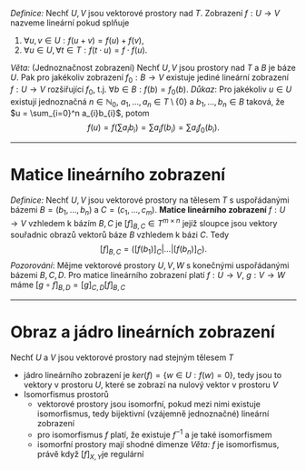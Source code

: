 *Definice:* Nechť $U,V$ jsou vektorové prostory nad $T$. Zobrazení $f: U \to V$ nazveme lineární pokud splňuje 
1. $\forall u,v \in U: f(u+v) = f(u) + f(v)$,
2. $\forall u \in U, \forall t \in T: f(t \cdot u) = f \cdot f(u)$.

*Věta:* (Jednoznačnost zobrazení) Nechť $U,V$ jsou prostory nad $T$ a $B$ je báze $U$. Pak pro jakékoliv zobrazení $f_{0}: B \to V$ existuje jediné lineární zobrazení $f: U \to V$ rozšiřující $f_{0}$, t.j. $\forall b \in B: f(b) = f_{0}(b)$.
*Důkaz*: Pro jakékoliv $u \in U$ existují jednoznačná $n \in \mathbb{N}_{0}$, $a_{1},\dots,a_{n} \in T \setminus \{ 0 \}$ a $b_{1},\dots,b_{n}\in B$ taková, že $u = \sum_{i=0}^n a_{i}b_{i}$, potom
$$
f(u) = f\left( \sum a_{i}b_{i} \right) = \sum a_{i} f(b_{i}) = \sum a_{i} f_{0}(b_{i}).
$$

---
# Matice lineárního zobrazení
*Definice:* Nechť $U,V$ jsou vektorové prostory na tělesem $T$ s uspořádanými bázemi $B = (b_{1},\dots,b_{n})$ a $C = (c_{1}, \dots,c_{m})$. 
**Matice lineárního zobrazení** $f: U \to V$ vzhledem k bázím $B,C$ je $[f]_{B,C} \in T^{m \times n}$ jejíž sloupce jsou vektory souřadnic obrazů vektorů báze $B$ vzhledem k bázi $C$. Tedy
$$
[f]_{B,C} = ([f(b_{1})]_C|\dots|[f(b_{n})]_C).
$$
*Pozorování*: Mějme vektorové prostory $U,V,W$ s konečnými uspořádanými bázemi $B,C,D$. Pro matice lineárního zobrazení platí $f: U\to V$, $g: V \to W$ máme $[g \circ f]_{B,D} = [g]_{C,D}[f]_{B,C}$

---
# Obraz a jádro lineárních zobrazení
Nechť $U$ a $V$ jsou vektorové prostory nad stejným tělesem $T$
- jádro lineárního zobrazení je $ker(f) = \{ w \in U: f(w) = 0 \}$, tedy jsou to vektory v prostoru $U$, které se zobrazí na nulový vektor v prostoru $V$
- Isomorfismus prostorů
	- vektorové prostory jsou isomorfní, pokud mezi nimi existuje isomorfismus, tedy bijektivní (vzájemně jednoznačné) lineární zobrazení
    - pro isomorfismus $f$ platí, že existuje $f^{-1}$ a je také isomorfismem
    - isomorfní prostory mají shodné dimenze
*Věta:* $f$ je isomorfismus, právě když $[f]_{X,Y}$​ je regulární